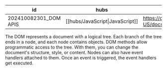
| id                    | hubs                            | source                                                                 |
| --------------------- | ------------------------------- | ---------------------------------------------------------------------- |
| 202410082301_DOM APIS | [[hubs/JavaScript\|JavaScript]] | https://developer.mozilla.org/en-US/docs/Web/API/Document_Object_Model |
The DOM represents a document with a logical tree. Each branch of the tree ends in a node, and each node contains objects. DOM methods allow programmatic access to the tree. With them, you can change the document's structure, style, or content.
Nodes can also have event handlers attached to them. Once an event is triggered, the event handlers get executed.